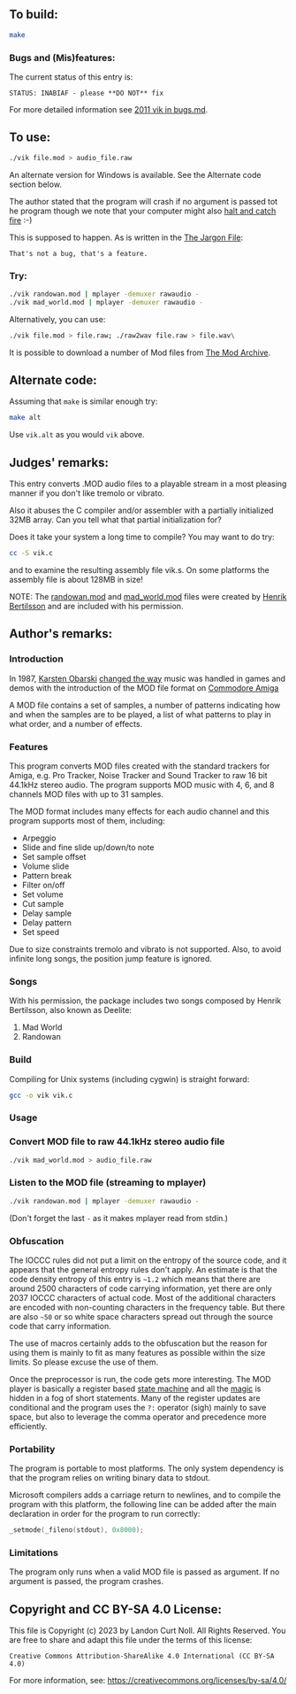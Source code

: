 ## To build:

```sh
make
```


### Bugs and (Mis)features:

The current status of this entry is:

```
STATUS: INABIAF - please **DO NOT** fix
```

For more detailed information see [2011 vik in bugs.md](/bugs.md#2011-vik).


## To use:

```sh
./vik file.mod > audio_file.raw
```

An alternate version for Windows is available. See the Alternate code section
below.

The author stated that the program will crash if no argument is passed tot he
program though we note that your computer might also [halt and catch
fire](https://en.wikipedia.org/wiki/Halt_and_Catch_Fire_(computing)) :-)

This is supposed to happen.  As is written in the
[The Jargon File](http://catb.org/jargon/html/F/feature.html):

```
That's not a bug, that's a feature.
```


### Try:

```sh
./vik randowan.mod | mplayer -demuxer rawaudio -
./vik mad_world.mod | mplayer -demuxer rawaudio -
```

Alternatively, you can use:

```sh
./vik file.mod > file.raw; ./raw2wav file.raw > file.wav\
```

It is possible to download a number of Mod files from [The Mod
Archive](http://modarchive.org).


## Alternate code:

Assuming that `make` is similar enough try:

```sh
make alt

```

Use `vik.alt` as you would `vik` above.


## Judges' remarks:

This entry converts .MOD audio files to a playable stream
in a most pleasing manner if you don't like tremolo or vibrato.

Also it abuses the C compiler and/or assembler with a partially
initialized 32MB array. Can you tell what that partial
initialization for?

Does it take your system a long time to compile?  You may want to do try:

```sh
cc -S vik.c
```

and to examine the resulting assembly file vik.s.  On some platforms
the assembly file is about 128MB in size!

NOTE: The [randowan.mod](randowan.mod) and [mad_world.mod](mad_world.mod) files were
created by [Henrik Bertilsson](http://www.translucentboy.com) and are included
with his permission.


## Author's remarks:

### Introduction

In 1987, [Karsten
Obarski](http://www.vgmpf.com/Wiki/index.php?title=Karsten_Obarski) [changed the
way](https://en.wikipedia.org/wiki/Ultimate_Soundtracker) music was handled in games and
demos with the introduction of the MOD file format on [Commodore
Amiga](https://en.wikipedia.org/wiki/Amiga)

A MOD file contains a set of samples, a number of patterns indicating how and
when the samples are to be played, a list of what patterns to play in what
order, and a number of effects.

### Features

This program converts MOD files created  with the standard trackers for
Amiga, e.g. Pro Tracker, Noise Tracker and Sound Tracker to raw 16 bit
44.1kHz stereo audio. The program supports MOD music with 4, 6, and 8
channels MOD files with up to 31 samples.

The MOD format includes many effects for each audio channel and this
program supports most of them, including:

* Arpeggio
* Slide and fine slide up/down/to note
* Set sample offset
* Volume slide
* Pattern break
* Filter on/off
* Set volume
* Cut sample
* Delay sample
* Delay pattern
* Set speed

Due to size constraints tremolo and vibrato is not supported. Also, to
avoid infinite long songs, the position jump feature is ignored.

### Songs

With his permission, the package includes two songs composed by Henrik
Bertilsson, also known as Deelite:

1. Mad World
2. Randowan


### Build

Compiling for Unix systems (including cygwin) is straight forward:

```sh
gcc -o vik vik.c
```

### Usage

### Convert MOD file to raw 44.1kHz stereo audio file

```sh
./vik mad_world.mod > audio_file.raw
```

### Listen to the MOD file (streaming to mplayer)

```sh
./vik randowan.mod | mplayer -demuxer rawaudio -
```

(Don't forget the last `-` as it makes mplayer read from stdin.)

### Obfuscation

The IOCCC rules did not put a limit on the entropy of the source code,
and it appears that the general entropy rules don't apply. An estimate
is that the code density entropy of this entry is `~1.2` which means that
there are around 2500 characters of code carrying information, yet there
are only 2037 IOCCC characters of actual code. Most of the additional
characters are encoded with non-counting characters in the frequency
table. But there are also `~50` or so white space characters spread out
through the source code that carry information.

The use of macros certainly adds to the obfuscation but the reason for
using them is mainly to fit as many features as possible within the size
limits. So please excuse the use of them.

Once the preprocessor is run, the code gets more interesting. The MOD player is
basically a register based [state
machine](https://en.wikipedia.org/wiki/Finite-state_machine) and all the
[magic][] is hidden in a fog of short statements. Many of the register updates
are conditional and the program uses the `?:` operator (sigh) mainly to save
space, but also to leverage the comma operator and precedence more efficiently.

[magic]: https://en.wikipedia.org/wiki/Magic_(programming)#Variants

### Portability

The program is portable to most platforms. The only system dependency is
that the program relies on writing binary data to stdout.

Microsoft compilers adds a carriage return to newlines, and to compile
the program with this platform, the following line can be added after
the main declaration in order for the program to run correctly:

```c
_setmode(_fileno(stdout), 0x8000);
```

### Limitations

The program only runs when a valid MOD file is passed as argument. If
no argument is passed, the program crashes.


## Copyright and CC BY-SA 4.0 License:

This file is Copyright (c) 2023 by Landon Curt Noll.  All Rights Reserved.
You are free to share and adapt this file under the terms of this license:

    Creative Commons Attribution-ShareAlike 4.0 International (CC BY-SA 4.0)

For more information, see: https://creativecommons.org/licenses/by-sa/4.0/
